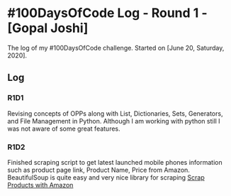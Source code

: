 # #100DaysOfCode Log - Round 1 - [Gopal Joshi]

The log of my #100DaysOfCode challenge. Started on [June 20, Saturday, 2020].

## Log

### R1D1 
Revising concepts of OPPs along with List, Dictionaries, Sets, Generators, and File Management in Python. Although I am working with python still I was not aware of some great features.

### R1D2
Finished scraping script to get latest launched mobile phones information such as product page link, Product Name, Price from Amazon. BeautifulSoup is quite easy and very nice library for scraping
[Scrap Products with Amazon](https://gist.github.com/spjoshis/47587ec13f9eab12fb63c4a2606dfbed)
